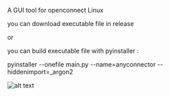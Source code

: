 A GUI tool for openconnect Linux

you can download executable file in release 

or 

you can build executable file with pyinstaller :

pyinstaller --onefile main.py  --name=anyconnector --hiddenimport=_argon2


![alt text](http://i65.tinypic.com/idc39t.png)


